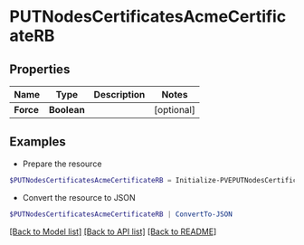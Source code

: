 # PUTNodesCertificatesAcmeCertificateRB
## Properties

Name | Type | Description | Notes
------------ | ------------- | ------------- | -------------
**Force** | **Boolean** |  | [optional] 

## Examples

- Prepare the resource
```powershell
$PUTNodesCertificatesAcmeCertificateRB = Initialize-PVEPUTNodesCertificatesAcmeCertificateRB  -Force null
```

- Convert the resource to JSON
```powershell
$PUTNodesCertificatesAcmeCertificateRB | ConvertTo-JSON
```

[[Back to Model list]](../README.md#documentation-for-models) [[Back to API list]](../README.md#documentation-for-api-endpoints) [[Back to README]](../README.md)

